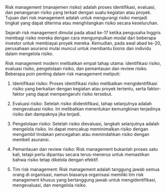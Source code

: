 Risk management (manajemen risiko) adalah proses identifikasi, evaluasi, dan penanganan risiko yang terkait dengan suatu kegiatan atau proyek. Tujuan dari risk management adalah untuk mengurangi risiko menjadi tingkat yang dapat diterima atau menghilangkan risiko secara keseluruhan.

Sejarah risk management dimulai pada abad ke-17 ketika pengusaha Inggris membagi risiko mereka dengan cara mengumpulkan modal dari beberapa investor untuk membiayai proyek mereka. Kemudian, pada awal abad ke-20, perusahaan asuransi mulai muncul untuk membantu bisnis dan individu dalam mengelola risiko.

Risk management modern melibatkan empat tahap utama: identifikasi risiko, evaluasi risiko, pengelolaan risiko, dan pemantauan dan review risiko. Beberapa poin penting dalam risk management meliputi:

1.  Identifikasi risiko: Proses identifikasi risiko melibatkan mengidentifikasi risiko yang berkaitan dengan kegiatan atau proyek tertentu, serta faktor-faktor yang dapat mempengaruhi risiko tersebut.
    
2.  Evaluasi risiko: Setelah risiko diidentifikasi, tahap selanjutnya adalah mengevaluasi risiko. Ini melibatkan menentukan kemungkinan terjadinya risiko dan dampaknya jika terjadi.
    
3.  Pengelolaan risiko: Setelah risiko dievaluasi, langkah selanjutnya adalah mengelola risiko. Ini dapat mencakup meminimalkan risiko dengan mengambil tindakan pencegahan atau memindahkan risiko dengan membeli asuransi.
    
4.  Pemantauan dan review risiko: Risk management bukanlah proses satu kali, tetapi perlu dipantau secara terus-menerus untuk memastikan bahwa risiko tetap dikelola dengan efektif.
    
5.  Tim risk management: Risk management adalah tanggung jawab semua orang di organisasi, namun biasanya organisasi memiliki tim risk management khusus yang bertanggung jawab untuk mengidentifikasi, mengevaluasi, dan mengelola risiko.